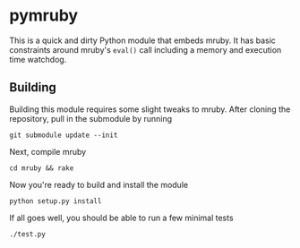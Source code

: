 # pymruby
This is a quick and dirty Python module that embeds mruby.  It has basic constraints around mruby's `eval()` call including a memory and execution time watchdog.

## Building
Building this module requires some slight tweaks to mruby.  After cloning the repository, pull in the submodule by running

    git submodule update --init

Next, compile mruby

    cd mruby && rake

Now you're ready to build and install the module

    python setup.py install

If all goes well, you should be able to run a few minimal tests

    ./test.py
